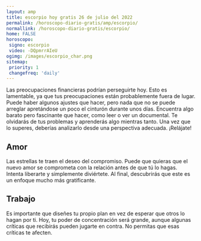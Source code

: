 ```yaml
---
layout: amp
title: escorpio hoy gratis 26 de julio del 2022 
permalink: /horoscopo-diario-gratis/amp/escorpio/
normallink: /horoscopo-diario-gratis/escorpio/
home: FALSE
horoscopo:
 signo: escorpio
 video: -DQpmrrAIeU
ogimg: /images/escorpio_char.png
sitemap:
 priority: 1
 changefreq: 'daily'
---
```



Las preocupaciones financieras podrían perseguirte hoy. Esto es lamentable, ya que tus preocupaciones están probablemente fuera de lugar. Puede haber algunos ajustes que hacer, pero nada que no se puede arreglar apretándose un poco el cinturón durante unos días. Encuentra algo barato pero fascinante que hacer, como leer o ver un documental. Te olvidarás de tus problemas y aprenderás algo mientras tanto. Una vez que lo superes, deberías analizarlo desde una perspectiva adecuada. ¡Relájate!

## Amor

Las estrellas te traen el deseo del compromiso. Puede que quieras que el nuevo amor se comprometa con la relación antes de que tú lo hagas. Intenta liberarte y simplemente diviértete. Al final, descubrirás que este es un enfoque mucho más gratificante.

## Trabajo

Es importante que diseñes tu propio plan en vez de esperar que otros lo hagan por ti. Hoy, tu poder de concentración será grande, aunque algunas críticas que recibirás pueden jugarte en contra. No permitas que esas críticas te afecten.